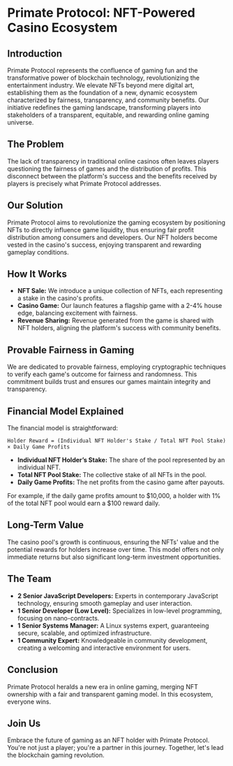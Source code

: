 # Primate Protocol: NFT-Powered Casino Ecosystem

## Introduction

Primate Protocol represents the confluence of gaming fun and the transformative power of blockchain technology, revolutionizing the entertainment industry. We elevate NFTs beyond mere digital art, establishing them as the foundation of a new, dynamic ecosystem characterized by fairness, transparency, and community benefits. Our initiative redefines the gaming landscape, transforming players into stakeholders of a transparent, equitable, and rewarding online gaming universe.

## The Problem

The lack of transparency in traditional online casinos often leaves players questioning the fairness of games and the distribution of profits. This disconnect between the platform's success and the benefits received by players is precisely what Primate Protocol addresses.

## Our Solution

Primate Protocol aims to revolutionize the gaming ecosystem by positioning NFTs to directly influence game liquidity, thus ensuring fair profit distribution among consumers and developers. Our NFT holders become vested in the casino's success, enjoying transparent and rewarding gameplay conditions.

## How It Works

- **NFT Sale:** We introduce a unique collection of NFTs, each representing a stake in the casino's profits.
- **Casino Game:** Our launch features a flagship game with a 2-4% house edge, balancing excitement with fairness.
- **Revenue Sharing:** Revenue generated from the game is shared with NFT holders, aligning the platform's success with community benefits.

## Provable Fairness in Gaming

We are dedicated to provable fairness, employing cryptographic techniques to verify each game's outcome for fairness and randomness. This commitment builds trust and ensures our games maintain integrity and transparency.

## Financial Model Explained

The financial model is straightforward:

`Holder Reward = (Individual NFT Holder's Stake / Total NFT Pool Stake) × Daily Game Profits`

- **Individual NFT Holder’s Stake:** The share of the pool represented by an individual NFT.
- **Total NFT Pool Stake:** The collective stake of all NFTs in the pool.
- **Daily Game Profits:** The net profits from the casino game after payouts.

For example, if the daily game profits amount to $10,000, a holder with 1% of the total NFT pool would earn a $100 reward daily.

## Long-Term Value

The casino pool's growth is continuous, ensuring the NFTs' value and the potential rewards for holders increase over time. This model offers not only immediate returns but also significant long-term investment opportunities.

## The Team

- **2 Senior JavaScript Developers:** Experts in contemporary JavaScript technology, ensuring smooth gameplay and user interaction.
- **1 Senior Developer (Low Level):** Specializes in low-level programming, focusing on nano-contracts.
- **1 Senior Systems Manager:** A Linux systems expert, guaranteeing secure, scalable, and optimized infrastructure.
- **1 Community Expert:** Knowledgeable in community development, creating a welcoming and interactive environment for users.

## Conclusion

Primate Protocol heralds a new era in online gaming, merging NFT ownership with a fair and transparent gaming model. In this ecosystem, everyone wins.

## Join Us

Embrace the future of gaming as an NFT holder with Primate Protocol. You're not just a player; you're a partner in this journey. Together, let's lead the blockchain gaming revolution.
